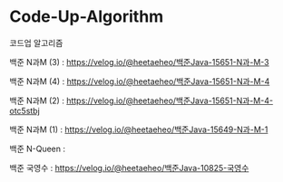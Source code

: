 # Code-Up-Algorithm
코드업 알고리즘

백준 N과M (3) : https://velog.io/@heetaeheo/백준Java-15651-N과-M-3

백준 N과M (4) : https://velog.io/@heetaeheo/백준Java-15651-N과-M-4

백준 N과M (2) : https://velog.io/@heetaeheo/백준Java-15651-N과-M-4-otc5stbj

백준 N과M (1) : https://velog.io/@heetaeheo/백준Java-15649-N과-M-1

백준 N-Queen :

백준 국영수 : https://velog.io/@heetaeheo/백준Java-10825-국영수
